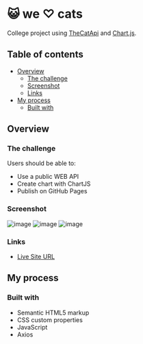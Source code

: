 # 😺 we ♡ cats

College project using [TheCatApi](https://thecatapi.com/) and [Chart.js](https://www.chartjs.org/).

## Table of contents

- [Overview](#overview)
  - [The challenge](#the-challenge)
  - [Screenshot](#screenshot)
  - [Links](#links)
- [My process](#my-process)
  - [Built with](#built-with)

## Overview

### The challenge

Users should be able to:

- Use a public WEB API
- Create chart with ChartJS
- Publish on GitHub Pages

### Screenshot

![image](https://user-images.githubusercontent.com/71193719/130693700-b55b0511-c28f-47b0-9a14-a0da1480fcf8.png)
![image](https://user-images.githubusercontent.com/71193719/130694154-45cbee01-6793-461f-aba2-afa3a5210dd5.png)
![image](https://user-images.githubusercontent.com/71193719/130707192-6fcbeea7-01c1-4770-b55d-f073b9989cf2.png)


### Links

- [Live Site URL](https://mariagabs.github.io/index.html)

## My process

### Built with

- Semantic HTML5 markup
- CSS custom properties
- JavaScript
- Axios

